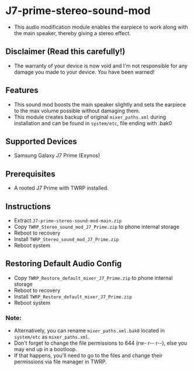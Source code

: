 # J7-prime-stereo-sound-mod
* This audio modification module enables the earpiece to work along with the main speaker, thereby giving a stereo effect.

## Disclaimer (Read this carefully!)
* The warranty of your device is now void and I'm not responsible for any damage you made to your device. You have been warned!

## Features
* This sound mod boosts the main speaker slightly and sets the earpiece to the max volume possible without damaging them.
* This module creates backup of original `mixer_paths.xml` during installation and can be found in `system/etc`, file ending with .bak0

## Supported Devices
* Samsung Galaxy J7 Prime (Exynos)

## Prerequisites
* A rooted J7 Prime with TWRP installed.

## Instructions
* Extract `J7-prime-stereo-sound-mod-main.zip`
* Copy `TWRP_Stereo_sound_mod_J7_Prime.zip` to phone internal storage
* Reboot to recovery
* Install `TWRP_Stereo_sound_mod_J7_Prime.zip`
* Reboot system

## Restoring Default Audio Config
* Copy `TWRP_Restore_default_mixer_J7_Prime.zip` to phone internal storage
* Reboot to recovery
* Install `TWRP_Restore_default_mixer_J7_Prime.zip`
* Reboot system

### Note:
* Alternatively, you can rename `mixer_paths.xml.bak0` located in `system/etc` as `mixer_paths.xml`.
* Don't forget to change the file permissions to 644 (rw- r-- r--), else you may end up in a bootloop. 
* If that happens, you'll need to go to the files and change their permissions via file manager in TWRP.
